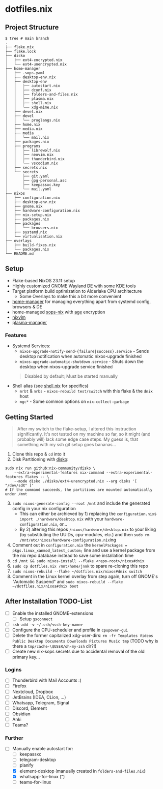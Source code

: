 # dotfiles.nix

## Project Structure

```shell
$ tree # main branch
.
├── flake.nix
├── flake.lock
├── disko
│   ├── ext4-encrypted.nix
│   └── ext4-unencrypted.nix
├── home-manager
│   ├── .sops.yaml
│   ├── desktop-env.nix
│   ├── desktop-env
│   │   ├── autostart.nix
│   │   ├── dconf.nix
│   │   ├── folders-and-files.nix
│   │   ├── plasma.nix
│   │   ├── shell.nix
│   │   └── xdg-mime.nix
│   ├── devel.nix
│   ├── devel
│   │   └── proglangs.nix
│   ├── home.nix
│   ├── media.nix
│   ├── media
│   │   └── mail.nix
│   ├── packages.nix
│   ├── programs
│   │   ├── librewolf.nix
│   │   ├── neovim.nix
│   │   ├── thunderbird.nix
│   │   └── vscodium.nix
│   ├── secrets.nix
│   └── secrets
│       ├── git.yaml
│       ├── gpg-personal.asc
│       ├── keepassxc.key
│       └── mail.yaml
├── nixos
│   ├── configuration.nix
│   ├── desktop-env.nix
│   ├── gnome.nix
│   ├── hardware-configuration.nix
│   ├── nix-setup.nix
│   ├── packages.nix
│   ├── packages
│   │   └── browsers.nix
│   ├── systemd.nix
│   └── virtualisation.nix
├── overlays
│   ├── build-fixes.nix
│   └── packages.nix
└── README.md
```

## Setup

- Flake-based NixOS 23.11 setup
- Highly customized GNOME Wayland DE with some KDE tools
- Target platform build optimization to Alderlake CPU architecture
  - Some Overlays to make this a bit more convenient
- [home-manager](https://github.com/nix-community/home-manager) for managing everything apart from systemd config, browsers & DE
- home-managed [sops-nix](https://github.com/Mic92/sops-nix) with [age](https://github.com/FiloSottile/age) encryption
- [nixvim](https://github.com/nix-community/nixvim)
- [plasma-manager](https://github.com/pjones/plasma-manager)

### Features

- Systemd Services:
  - `nixos-upgrade-notify-send-{failure|success}.service` - Sends desktop notification when automatic nixos-upgrade finished
  - `nixos-upgrade-automatic-shutdown.service` - Shuts down the desktop when nixos-upgrade service finished
  > Disabled by default; Must be started manually
- Shell alias (see [shell.nix](./home-manager/desktop-env/shell.nix) for specifics)
  - `nrbt` & `nrbs` - `nixos-rebuild test/switch` with this flake & the `dnix` host
  - `ngc*` - Some common options on `nix-collect-garbage`

## Getting Started

> After my switch to the flake-setup, I altered this instruction significantly.
> It's not tested on my machine so far, so it might (and probably will) lack some edge case steps.
> My guess is, that something with my ssh git setup goes bananas...

1. Clone this repo & `cd` into it
2. Disk Partitioning with [disko](https://github.com/nix-community/disko):

```shell
sudo nix run github:nix-community/disko \
    --extra-experimental-features nix-command --extra-experimental-features flakes -- \
    --mode disko ./disko/ext4-unencrypted.nix --arg disks '[ "/dev/sdX" ]'
# If the command succeeds, the partitions are mounted automatically under /mnt
```

3. `sudo nixos-generate-config --root /mnt` and include the generated config in your nix configuration
   - This can either be archieved by 1) replacing the `configuration.nix`s `import ./hardware/desktop.nix` with your `hardware-configuration.nix`, or...
   - By 2) altering this repos `/nixos/hardware/desktop.nix` to your liking (by substituting the UUIDs, cpu-modules, etc.) and then `sudo rm /mnt/etc/nixos/hardware-configuration.nix`ing
4. Comment out in `configuration.nix` the `kernelPackages = pkgs.linux_xanmod_latest_custom;` line and use a kernel package from the nix repo database instead to save some installation time
5. `cd /mnt && sudo nixos-install --flake <repo-root>/nixos#dnix`
6. `sudo cp dotfiles.nix /mnt/home/jnnk` to spare re-cloning this repo
7. `sudo nixos-rebuild --flake ~/dotfiles.nix/nixos#dnix switch`
8. Comment in the Linux kernel overlay from step again, turn off GNOME's "Automatic Suspend" and `sudo nixos-rebuild --flake ~/dotfiles.nix/nixos#dnix boot`

## After Installation TODO-List

- [ ] Enable the installed GNOME-extensions
  - [ ] Setup `gsconnect`
- [ ] `ssh-add -v ~/.ssh/<ssh-key-name>`
- [ ] Configure the CPU-scheduler and profile in `cpupower-gui`
- [ ] Delete the former capitalized xdg-user-dirs: `rm -fr Templates Videos Public Desktop Documents Downloads Pictures Music tmp` (TODO why is there a `tmp/cache-\$USER/oh-my-zsh` dir?!)
- [ ] Create new nix-sops secrets due to accidental removal of the old primary key...

### Logins

- [ ] Thunderbird with Mail Accounts :(
- [ ] Firefox
- [ ] Nextcloud, Dropbox
- [ ] JetBrains (IDEA, CLion, ...)
- [ ] Whatsapp, Telegram, Signal
- [ ] Discord, Element
- [ ] Obsidian
- [ ] Anki
- [ ] Teams?

### Further

- [ ] Manually enable autostart for:
  - [ ] keepassxc
  - [ ] telegram-desktop
  - [ ] planify
  - [x] element-desktop (manually created in `folders-and-files.nix`)
  - [x] whatsapp-for-linux (")
  - [ ] teams-for-linux
